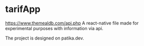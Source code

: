 # tarifApp

https://www.themealdb.com/api.php
A react-native file made for experimental purposes with information via api. 

The project is designed on patika.dev. 
